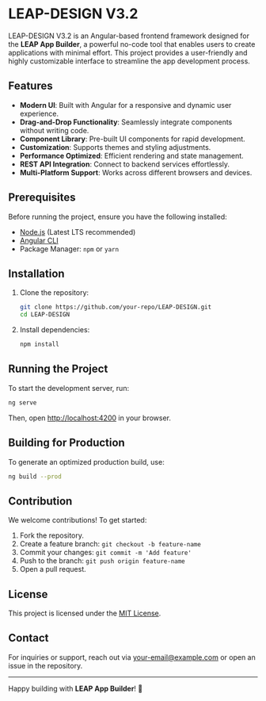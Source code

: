 # LEAP-DESIGN V3.2

LEAP-DESIGN V3.2 is an Angular-based frontend framework designed for the **LEAP App Builder**, a powerful no-code tool that enables users to create applications with minimal effort. This project provides a user-friendly and highly customizable interface to streamline the app development process.

## Features
- **Modern UI**: Built with Angular for a responsive and dynamic user experience.
- **Drag-and-Drop Functionality**: Seamlessly integrate components without writing code.
- **Component Library**: Pre-built UI components for rapid development.
- **Customization**: Supports themes and styling adjustments.
- **Performance Optimized**: Efficient rendering and state management.
- **REST API Integration**: Connect to backend services effortlessly.
- **Multi-Platform Support**: Works across different browsers and devices.

## Prerequisites
Before running the project, ensure you have the following installed:

- [Node.js](https://nodejs.org/) (Latest LTS recommended)
- [Angular CLI](https://angular.io/cli)
- Package Manager: `npm` or `yarn`

## Installation

1. Clone the repository:
   ```sh
   git clone https://github.com/your-repo/LEAP-DESIGN.git
   cd LEAP-DESIGN
   ```
2. Install dependencies:
   ```sh
   npm install
   ```

## Running the Project

To start the development server, run:
```sh
ng serve
```

Then, open [http://localhost:4200](http://localhost:4200) in your browser.

## Building for Production

To generate an optimized production build, use:
```sh
ng build --prod
```

## Contribution
We welcome contributions! To get started:
1. Fork the repository.
2. Create a feature branch: `git checkout -b feature-name`
3. Commit your changes: `git commit -m 'Add feature'`
4. Push to the branch: `git push origin feature-name`
5. Open a pull request.

## License
This project is licensed under the [MIT License](LICENSE).

## Contact
For inquiries or support, reach out via [your-email@example.com](mailto:your-email@example.com) or open an issue in the repository.

---

Happy building with **LEAP App Builder**! 🚀

